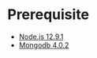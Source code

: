# Prerequisite

* [Node.js 12.9.1](https://nodejs.org/en/)
* [Mongodb 4.0.2](https://www.mongodb.com/download-center/community)
